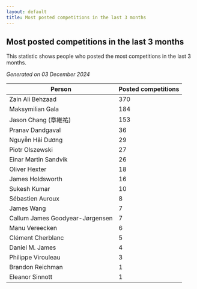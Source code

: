 ```yaml
---
layout: default
title: Most posted competitions in the last 3 months
---
```

## Most posted competitions in the last 3 months
This statistic shows people who posted the most competitions in the last 3 months.

*Generated on 03 December 2024*

| Person | Posted competitions |
| --- | --- |
| Zain Ali Behzaad | 370 |
| Maksymilian Gala | 184 |
| Jason Chang (章維祐) | 153 |
| Pranav Dandgaval | 36 |
| Nguyễn Hải Dương | 29 |
| Piotr Olszewski | 27 |
| Einar Martin Sandvik | 26 |
| Oliver Hexter | 18 |
| James Holdsworth | 16 |
| Sukesh Kumar | 10 |
| Sébastien Auroux | 8 |
| James Wang | 7 |
| Callum James Goodyear-Jørgensen | 7 |
| Manu Vereecken | 6 |
| Clément Cherblanc | 5 |
| Daniel M. James | 4 |
| Philippe Virouleau | 3 |
| Brandon Reichman | 1 |
| Eleanor Sinnott | 1 |
